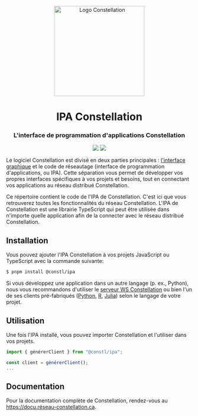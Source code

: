 <p align="center">
  <a href="https://docu.réseau-constellation.ca" title="Constellation">
    <img src="https://docu.xn--rseau-constellation-bzb.ca/logo.svg" alt="Logo Constellation" width="244" />
  </a>
</p>
<h1 align="center">IPA Constellation</h1>
<h3 align="center">L'interface de programmation d'applications Constellation</h3>

<p align="center">
  <a href="https://github.com/reseau-constellation/ipa/actions/workflows/tests.yml"><img src="https://github.com/reseau-constellation/ipa/actions/workflows/tests.yml/badge.svg?branch=main"></a>
  <a href="https://codecov.io/gh/reseau-constellation/ipa" >
 <img src="https://codecov.io/gh/reseau-constellation/ipa/branch/main/graph/badge.svg?token=D41D2XBE0P"/>
 </a>
  <br>
</p>


Le logiciel Constellation est divisé en deux parties principales :
[l'interface graphique](https://github.com/reseau-constellation/constellation/)
et le code de réseautage (interface de programmation d'applications, ou IPA).
Cette séparation vous permet de développer vos propres interfaces spécifiques
à vos projets et besoins, tout en connectant vos applications au réseau
distribué Constellation.

Ce répertoire contient le code de l'IPA de Constellation.
C'est ici que vous retrouverez toutes les fonctionnalités du réseau
Constellation. L'IPA de Constellation est une librairie TypeScript qui peut être utilisée dans n'importe quelle application afin de la connecter avec le réseau
distribué Constellation.

## Installation
Vous pouvez ajouter l'IPA Constellation à vos projets JavaScript ou TypeScript
avec la commande suivante:

```sh
$ pnpm install @constl/ipa
```

Si vous développez une application dans un autre langage (p. ex., Python),
nous vous recommandons d'utiliser le [serveur WS Constellation](https://github.com/reseau-constellation/serveur-ws) ou bien l'un de ses clients pré-fabriqués
([Python](https://github.com/reseau-constellation/client-python),
[R](https://github.com/reseau-constellation/client-r), [Julia](https://github.com/reseau-constellation/Constellation.jl))
selon le langage de votre projet.

## Utilisation
Une fois l'IPA installé, vous pouvez importer Constellation et l'utiliser dans vos
projets.

```TypeScript
import { générerClient } from "@constl/ipa";

const client = générerClient();
...

```

## Documentation
Pour la documentation complète de Constellation, rendez-vous au https://docu.réseau-constellation.ca.
